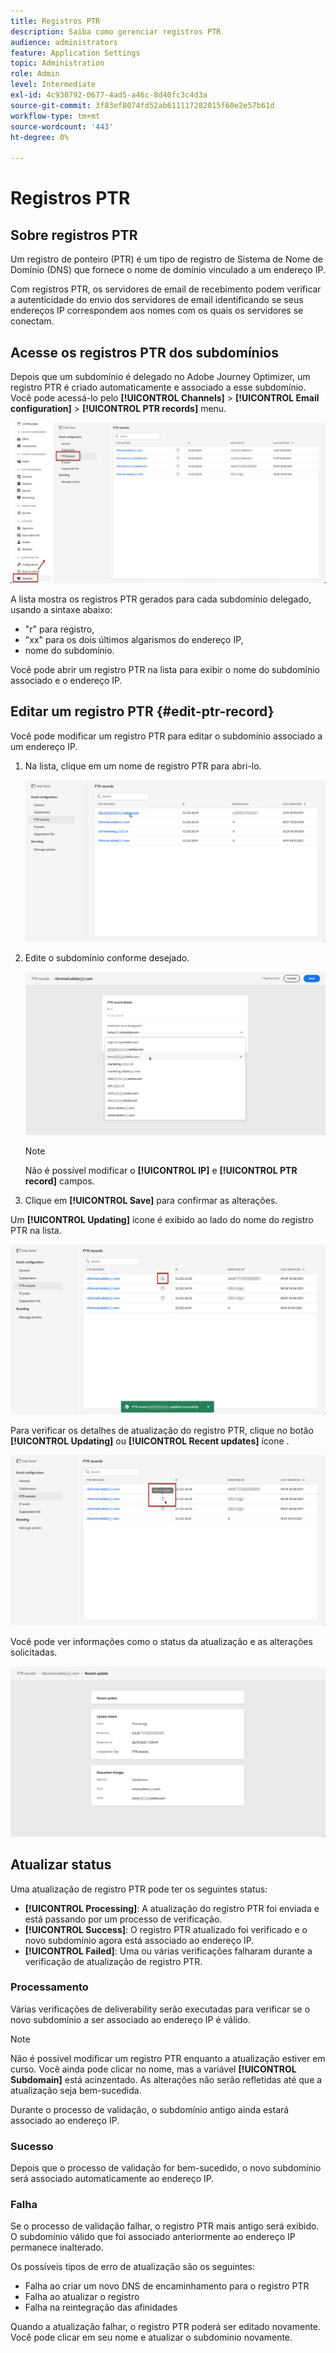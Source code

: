```yaml
---
title: Registros PTR
description: Saiba como gerenciar registros PTR
audience: administrators
feature: Application Settings
topic: Administration
role: Admin
level: Intermediate
exl-id: 4c930792-0677-4ad5-a46c-8d40fc3c4d3a
source-git-commit: 3f83ef8074fd52ab611117282015f60e2e57b61d
workflow-type: tm+mt
source-wordcount: '443'
ht-degree: 0%

---
```


# Registros PTR

## Sobre registros PTR

Um registro de ponteiro (PTR) é um tipo de registro de Sistema de Nome de Domínio (DNS) que fornece o nome de domínio vinculado a um endereço IP.

Com registros PTR, os servidores de email de recebimento podem verificar a autenticidade do envio dos servidores de email identificando se seus endereços IP correspondem aos nomes com os quais os servidores se conectam.

## Acesse os registros PTR dos subdomínios

Depois que um subdomínio é delegado no Adobe Journey Optimizer, um registro PTR é criado automaticamente e associado a esse subdomínio. Você pode acessá-lo pelo **[!UICONTROL Channels]** > **[!UICONTROL Email configuration]** > **[!UICONTROL PTR records]** menu.

![](../assets/ptr-records.png)

A lista mostra os registros PTR gerados para cada subdomínio delegado, usando a sintaxe abaixo:

* &quot;r&quot; para registro,
* &quot;xx&quot; para os dois últimos algarismos do endereço IP,
* nome do subdomínio.

Você pode abrir um registro PTR na lista para exibir o nome do subdomínio associado e o endereço IP.

## Editar um registro PTR {#edit-ptr-record}

Você pode modificar um registro PTR para editar o subdomínio associado a um endereço IP.

1. Na lista, clique em um nome de registro PTR para abri-lo.

   ![](../assets/ptr-record-select.png)

1. Edite o subdomínio conforme desejado.

   ![](../assets/ptr-record-subdomain.png)

   >[!NOTE]
   >
   >Não é possível modificar o **[!UICONTROL IP]** e **[!UICONTROL PTR record]** campos.

1. Clique em **[!UICONTROL Save]** para confirmar as alterações.

Um **[!UICONTROL Updating]** ícone é exibido ao lado do nome do registro PTR na lista.

![](../assets/ptr-record-updating.png)

Para verificar os detalhes de atualização do registro PTR, clique no botão **[!UICONTROL Updating]** ou **[!UICONTROL Recent updates]** ícone .

![](../assets/ptr-record-recent-update.png)

Você pode ver informações como o status da atualização e as alterações solicitadas.

![](../assets/ptr-record-updates.png)

## Atualizar status

Uma atualização de registro PTR pode ter os seguintes status:

* **[!UICONTROL Processing]**: A atualização do registro PTR foi enviada e está passando por um processo de verificação.
* **[!UICONTROL Success]**: O registro PTR atualizado foi verificado e o novo subdomínio agora está associado ao endereço IP.
* **[!UICONTROL Failed]**: Uma ou várias verificações falharam durante a verificação de atualização de registro PTR.

### Processamento

Várias verificações de deliverability serão executadas para verificar se o novo subdomínio a ser associado ao endereço IP é válido. <!--The processing time is around **48h-72h**, and can take up to **7-10 days**. Learn more on the checks performed during the validation cycle in [this section](#create-message-preset).-->

>[!NOTE]
>
>Não é possível modificar um registro PTR enquanto a atualização estiver em curso. Você ainda pode clicar no nome, mas a variável **[!UICONTROL Subdomain]** está acinzentado. As alterações não serão refletidas até que a atualização seja bem-sucedida.

Durante o processo de validação, o subdomínio antigo ainda estará associado ao endereço IP.

### Sucesso

Depois que o processo de validação for bem-sucedido, o novo subdomínio será associado automaticamente ao endereço IP.

### Falha

Se o processo de validação falhar, o registro PTR mais antigo será exibido. O subdomínio válido que foi associado anteriormente ao endereço IP permanece inalterado.

Os possíveis tipos de erro de atualização são os seguintes:
* Falha ao criar um novo DNS de encaminhamento para o registro PTR
* Falha ao atualizar o registro
* Falha na reintegração das afinidades

Quando a atualização falhar, o registro PTR poderá ser editado novamente. Você pode clicar em seu nome e atualizar o subdomínio novamente.
